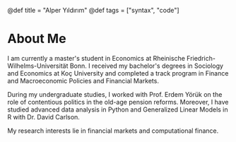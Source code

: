 @def title = "Alper Yıldırım"
@def tags = ["syntax", "code"]

# About Me

I am currently a master's student in Economics at Rheinische Friedrich-Wilhelms-Universität Bonn. I received my bachelor's degrees in Sociology and Economics at Koç University and completed a track program in Finance and Macroeconomic Policies and Financial Markets. 

During my undergraduate studies, I worked with Prof. Erdem Yörük on the role of contentious politics in the old-age pension reforms. Moreover, I have studied advanced data analysis in Python and Generalized Linear Models in R with Dr. David Carlson.

My research interests lie in financial markets and computational finance.